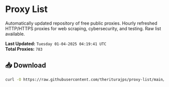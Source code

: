 # Proxy List

Automatically updated repository of free public proxies. Hourly refreshed HTTP/HTTPS proxies for web scraping, cybersecurity, and testing. Raw list available.

**Last Updated:** `Tuesday 01-04-2025 04:19:41 UTC`  
**Total Proxies:** `783`

## 📥 Download
```bash
curl -O https://raw.githubusercontent.com/theriturajps/proxy-list/main/proxies.txt
